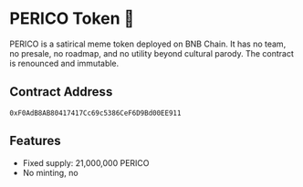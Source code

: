 # PERICO Token 🦜

PERICO is a satirical meme token deployed on BNB Chain. It has no team, no presale, no roadmap, and no utility beyond cultural parody. The contract is renounced and immutable.

## Contract Address
`0xF0AdB8AB80417417Cc69c5386CeF6D9Bd00EE911`

## Features
- Fixed supply: 21,000,000 PERICO
- No minting, no
